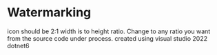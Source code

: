 # Watermarking
icon should be 2:1 width is to height ratio. Change to any ratio you want from the source code under process.
created using visual studio 2022 dotnet6

